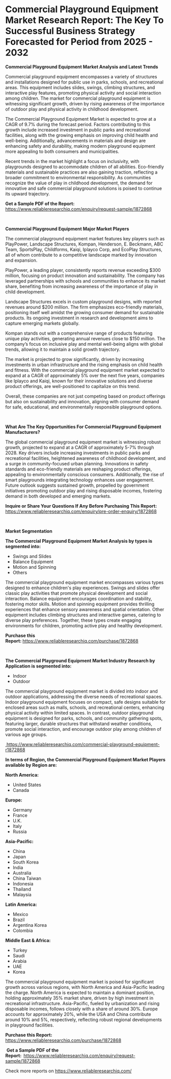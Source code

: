 <p><h1>Commercial Playground Equipment Market Research Report: The Key To Successful Business Strategy Forecasted for Period from 2025 - 2032</h1></p><p><strong>Commercial Playground Equipment Market Analysis and Latest Trends</strong></p>
<p><p>Commercial playground equipment encompasses a variety of structures and installations designed for public use in parks, schools, and recreational areas. This equipment includes slides, swings, climbing structures, and interactive play features, promoting physical activity and social interaction among children. The market for commercial playground equipment is witnessing significant growth, driven by rising awareness of the importance of outdoor play and physical activity in childhood development.</p><p>The Commercial Playground Equipment Market is expected to grow at a CAGR of 9.7% during the forecast period. Factors contributing to this growth include increased investment in public parks and recreational facilities, along with the growing emphasis on improving child health and well-being. Additionally, advancements in materials and design are enhancing safety and durability, making modern playground equipment more appealing to both consumers and municipalities.</p><p>Recent trends in the market highlight a focus on inclusivity, with playgrounds designed to accommodate children of all abilities. Eco-friendly materials and sustainable practices are also gaining traction, reflecting a broader commitment to environmental responsibility. As communities recognize the value of play in childhood development, the demand for innovative and safe commercial playground solutions is poised to continue its upward trajectory.</p></p>
<p><strong>Get a Sample PDF of the Report:&nbsp;</strong> <a href="https://www.reliableresearchiq.com/enquiry/request-sample/1872868?utm_campaign=2447&utm_medium=2&utm_source=Github&utm_content=ia&utm_term=16022025&utm_id=commercial-playground-equipment">https://www.reliableresearchiq.com/enquiry/request-sample/1872868</a></p>
<p>&nbsp;</p>
<p><strong>Commercial Playground Equipment Major Market Players</strong></p>
<p><p>The commercial playground equipment market features key players such as PlayPower, Landscape Structures, Kompan, Henderson, E. Beckmann, ABC Team, SportsPlay, Childforms, Kaiqi, Iplayco Corp, and EcoPlay Structures, all of whom contribute to a competitive landscape marked by innovation and expansion.</p><p>PlayPower, a leading player, consistently reports revenue exceeding $300 million, focusing on product innovation and sustainability. The company has leveraged partnerships with schools and communities to enhance its market share, benefiting from increasing awareness of the importance of play in child development.</p><p>Landscape Structures excels in custom playground designs, with reported revenues around $200 million. The firm emphasizes eco-friendly materials, positioning itself well amidst the growing consumer demand for sustainable products. Its ongoing investment in research and development aims to capture emerging markets globally.</p><p>Kompan stands out with a comprehensive range of products featuring unique play activities, generating annual revenues close to $150 million. The company’s focus on inclusive play and mental well-being aligns with global trends, allowing it to maintain a solid growth trajectory.</p><p>The market is projected to grow significantly, driven by increasing investments in urban infrastructure and the rising emphasis on child health and fitness. With the commercial playground equipment market expected to expand at a CAGR of approximately 5% over the next five years, companies like Iplayco and Kaiqi, known for their innovative solutions and diverse product offerings, are well-positioned to capitalize on this trend.</p><p>Overall, these companies are not just competing based on product offerings but also on sustainability and innovation, aligning with consumer demand for safe, educational, and environmentally responsible playground options.</p></p>
<p>&nbsp;</p>
<p><strong>What Are The Key Opportunities For Commercial Playground Equipment Manufacturers?</strong></p>
<p><p>The global commercial playground equipment market is witnessing robust growth, projected to expand at a CAGR of approximately 5-7% through 2028. Key drivers include increasing investments in public parks and recreational facilities, heightened awareness of childhood development, and a surge in community-focused urban planning. Innovations in safety standards and eco-friendly materials are reshaping product offerings, appealing to environmentally conscious consumers. Additionally, the rise of smart playgrounds integrating technology enhances user engagement. Future outlook suggests sustained growth, propelled by government initiatives promoting outdoor play and rising disposable incomes, fostering demand in both developed and emerging markets.</p></p>
<p><strong>Inquire or Share Your Questions If Any Before Purchasing This Report:</strong> <a href="https://www.reliableresearchiq.com/enquiry/pre-order-enquiry/1872868?utm_campaign=2447&utm_medium=2&utm_source=Github&utm_content=ia&utm_term=16022025&utm_id=commercial-playground-equipment">https://www.reliableresearchiq.com/enquiry/pre-order-enquiry/1872868</a></p>
<p>&nbsp;</p>
<p><strong>Market Segmentation</strong></p>
<p><strong>The Commercial Playground Equipment Market Analysis by types is segmented into:</strong></p>
<p><ul><li>Swings and Slides</li><li>Balance Equipment</li><li>Motion and Spinning</li><li>Others</li></ul></p>
<p><p>The commercial playground equipment market encompasses various types designed to enhance children's play experiences. Swings and slides offer classic play activities that promote physical development and social interaction. Balance equipment encourages coordination and stability, fostering motor skills. Motion and spinning equipment provides thrilling experiences that enhance sensory awareness and spatial orientation. Other equipment includes climbing structures and interactive games, catering to diverse play preferences. Together, these types create engaging environments for children, promoting active play and healthy development.</p></p>
<p><strong>Purchase this Report:&nbsp;</strong><a href="https://www.reliableresearchiq.com/purchase/1872868?utm_campaign=2447&utm_medium=2&utm_source=Github&utm_content=ia&utm_term=16022025&utm_id=commercial-playground-equipment">https://www.reliableresearchiq.com/purchase/1872868</a></p>
<p>&nbsp;</p>
<p><strong>The Commercial Playground Equipment Market Industry Research by Application is segmented into:</strong></p>
<p><ul><li>Indoor</li><li>Outdoor</li></ul></p>
<p><p>The commercial playground equipment market is divided into indoor and outdoor applications, addressing the diverse needs of recreational spaces. Indoor playground equipment focuses on compact, safe designs suitable for enclosed areas such as malls, schools, and recreational centers, enhancing physical activity within limited spaces. In contrast, outdoor playground equipment is designed for parks, schools, and community gathering spots, featuring larger, durable structures that withstand weather conditions, promote social interaction, and encourage outdoor play among children of various age groups.</p></p>
<p><a href="https://www.reliableresearchiq.com/commercial-playground-equipment-r1872868?utm_campaign=2447&utm_medium=2&utm_source=Github&utm_content=ia&utm_term=16022025&utm_id=commercial-playground-equipment">&nbsp;https://www.reliableresearchiq.com/commercial-playground-equipment-r1872868</a></p>
<p><strong>In terms of Region, the Commercial Playground Equipment Market Players available by Region are:</strong></p>
<p>
    <p> <strong> North America: </strong>
        <ul>
            <li>United States</li>
            <li>Canada</li>
        </ul>
        </p> 
    <p> <strong> Europe: </strong>
        <ul>
            <li>Germany</li>
            <li>France</li>
            <li>U.K.</li>
            <li>Italy</li>
            <li>Russia</li>
        </ul>
        </p> 
    <p> <strong> Asia-Pacific: </strong>
        <ul>
            <li>China</li>
            <li>Japan</li>
            <li>South Korea</li>
            <li>India</li>
            <li>Australia</li>
            <li>China Taiwan</li>
            <li>Indonesia</li>
            <li>Thailand</li>
            <li>Malaysia</li>
        </ul>
        </p> 
    <p> <strong> Latin America: </strong>
        <ul>
            <li>Mexico</li>
            <li>Brazil</li>
            <li>Argentina Korea</li>
            <li>Colombia</li>
        </ul>
        </p> 
    <p> <strong> Middle East & Africa: </strong>
        <ul>
            <li>Turkey</li>
            <li>Saudi</li>
            <li>Arabia</li>
            <li>UAE</li>
            <li>Korea</li>
        </ul>
    </p>
    </p>
<p><p>The commercial playground equipment market is poised for significant growth across various regions, with North America and Asia-Pacific leading the charge. North America is expected to maintain a dominant position, holding approximately 35% market share, driven by high investment in recreational infrastructure. Asia-Pacific, fueled by urbanization and rising disposable incomes, follows closely with a share of around 30%. Europe accounts for approximately 20%, while the USA and China contribute around 10% and 5%, respectively, reflecting robust regional developments in playground facilities.</p></p>
<p><strong>Purchase this Report: </strong><a href="https://www.reliableresearchiq.com/purchase/1872868?utm_campaign=2447&utm_medium=2&utm_source=Github&utm_content=ia&utm_term=16022025&utm_id=commercial-playground-equipment">https://www.reliableresearchiq.com/purchase/1872868</a></p>
<p>&nbsp;<strong>Get a Sample PDF of the Report:&nbsp;&nbsp;</strong><a href="https://www.reliableresearchiq.com/enquiry/request-sample/1872868?utm_campaign=2447&utm_medium=2&utm_source=Github&utm_content=ia&utm_term=16022025&utm_id=commercial-playground-equipment">https://www.reliableresearchiq.com/enquiry/request-sample/1872868</a></p>
<p><strong></strong></p>
<p>Check more reports on <a href="https://www.reliableresearchiq.com/?utm_campaign=2447&utm_medium=2&utm_source=Github&utm_content=ia&utm_term=16022025&utm_id=commercial-playground-equipment">https://www.reliableresearchiq.com/</a></p>